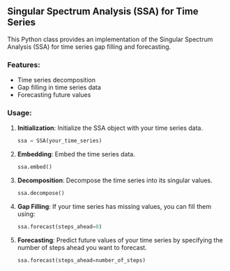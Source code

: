 ## Singular Spectrum Analysis (SSA) for Time Series

This Python class provides an implementation of the Singular Spectrum Analysis (SSA) for time series gap filling and forecasting.

### Features:
- Time series decomposition
- Gap filling in time series data
- Forecasting future values

### Usage:

1. **Initialization**:
    Initialize the SSA object with your time series data.
    ``` python
    ssa = SSA(your_time_series)
    ```

2. **Embedding**:
    Embed the time series data.
    ``` python
    ssa.embed()
    ```

3. **Decomposition**:
    Decompose the time series into its singular values.
    ``` python
    ssa.decompose()
    ```

4. **Gap Filling**:
    If your time series has missing values, you can fill them using:
    ``` python
    ssa.forecast(steps_ahead=0)
    ```

5. **Forecasting**:
    Predict future values of your time series by specifying the number of steps ahead you want to forecast.
    ``` python
    ssa.forecast(steps_ahead=number_of_steps)
    ```
